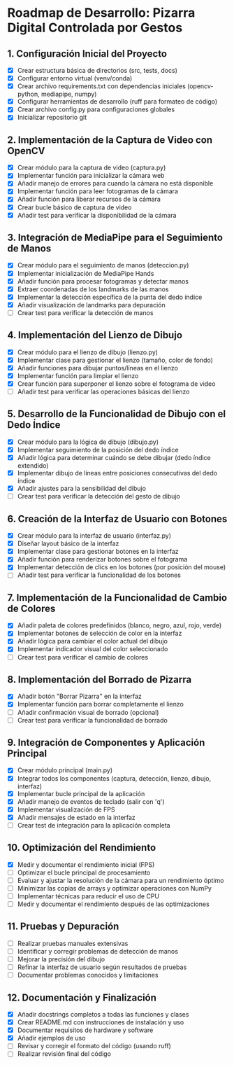 # Roadmap de Desarrollo: Pizarra Digital Controlada por Gestos

## 1. Configuración Inicial del Proyecto
- [x] Crear estructura básica de directorios (src, tests, docs)
- [x] Configurar entorno virtual (venv/conda)
- [x] Crear archivo requirements.txt con dependencias iniciales (opencv-python, mediapipe, numpy)
- [x] Configurar herramientas de desarrollo (ruff para formateo de código)
- [x] Crear archivo config.py para configuraciones globales
- [x] Inicializar repositorio git

## 2. Implementación de la Captura de Video con OpenCV
- [x] Crear módulo para la captura de video (captura.py)
- [x] Implementar función para inicializar la cámara web
- [x] Añadir manejo de errores para cuando la cámara no está disponible
- [x] Implementar función para leer fotogramas de la cámara
- [x] Añadir función para liberar recursos de la cámara
- [x] Crear bucle básico de captura de video
- [x] Añadir test para verificar la disponibilidad de la cámara

## 3. Integración de MediaPipe para el Seguimiento de Manos
- [x] Crear módulo para el seguimiento de manos (deteccion.py)
- [x] Implementar inicialización de MediaPipe Hands
- [x] Añadir función para procesar fotogramas y detectar manos
- [x] Extraer coordenadas de los landmarks de las manos
- [x] Implementar la detección específica de la punta del dedo índice
- [x] Añadir visualización de landmarks para depuración
- [ ] Crear test para verificar la detección de manos

## 4. Implementación del Lienzo de Dibujo
- [x] Crear módulo para el lienzo de dibujo (lienzo.py)
- [x] Implementar clase para gestionar el lienzo (tamaño, color de fondo)
- [x] Añadir funciones para dibujar puntos/líneas en el lienzo
- [x] Implementar función para limpiar el lienzo
- [x] Crear función para superponer el lienzo sobre el fotograma de video
- [ ] Añadir test para verificar las operaciones básicas del lienzo

## 5. Desarrollo de la Funcionalidad de Dibujo con el Dedo Índice
- [x] Crear módulo para la lógica de dibujo (dibujo.py)
- [x] Implementar seguimiento de la posición del dedo índice
- [x] Añadir lógica para determinar cuándo se debe dibujar (dedo índice extendido)
- [x] Implementar dibujo de líneas entre posiciones consecutivas del dedo índice
- [x] Añadir ajustes para la sensibilidad del dibujo
- [ ] Crear test para verificar la detección del gesto de dibujo

## 6. Creación de la Interfaz de Usuario con Botones
- [x] Crear módulo para la interfaz de usuario (interfaz.py)
- [x] Diseñar layout básico de la interfaz
- [x] Implementar clase para gestionar botones en la interfaz
- [x] Añadir función para renderizar botones sobre el fotograma
- [x] Implementar detección de clics en los botones (por posición del mouse)
- [ ] Añadir test para verificar la funcionalidad de los botones

## 7. Implementación de la Funcionalidad de Cambio de Colores
- [x] Añadir paleta de colores predefinidos (blanco, negro, azul, rojo, verde)
- [x] Implementar botones de selección de color en la interfaz
- [x] Añadir lógica para cambiar el color actual del dibujo
- [x] Implementar indicador visual del color seleccionado
- [ ] Crear test para verificar el cambio de colores

## 8. Implementación del Borrado de Pizarra
- [x] Añadir botón "Borrar Pizarra" en la interfaz
- [x] Implementar función para borrar completamente el lienzo
- [ ] Añadir confirmación visual de borrado (opcional)
- [ ] Crear test para verificar la funcionalidad de borrado

## 9. Integración de Componentes y Aplicación Principal
- [x] Crear módulo principal (main.py)
- [x] Integrar todos los componentes (captura, detección, lienzo, dibujo, interfaz)
- [x] Implementar bucle principal de la aplicación
- [x] Añadir manejo de eventos de teclado (salir con 'q')
- [x] Implementar visualización de FPS
- [x] Añadir mensajes de estado en la interfaz
- [ ] Crear test de integración para la aplicación completa

## 10. Optimización del Rendimiento
- [x] Medir y documentar el rendimiento inicial (FPS)
- [ ] Optimizar el bucle principal de procesamiento
- [ ] Evaluar y ajustar la resolución de la cámara para un rendimiento óptimo
- [ ] Minimizar las copias de arrays y optimizar operaciones con NumPy
- [ ] Implementar técnicas para reducir el uso de CPU
- [ ] Medir y documentar el rendimiento después de las optimizaciones

## 11. Pruebas y Depuración
- [ ] Realizar pruebas manuales extensivas
- [ ] Identificar y corregir problemas de detección de manos
- [ ] Mejorar la precisión del dibujo
- [ ] Refinar la interfaz de usuario según resultados de pruebas
- [ ] Documentar problemas conocidos y limitaciones

## 12. Documentación y Finalización
- [x] Añadir docstrings completos a todas las funciones y clases
- [x] Crear README.md con instrucciones de instalación y uso
- [x] Documentar requisitos de hardware y software
- [x] Añadir ejemplos de uso
- [ ] Revisar y corregir el formato del código (usando ruff)
- [ ] Realizar revisión final del código
